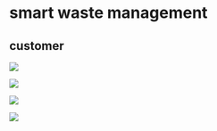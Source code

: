 # smart waste management

## customer

![](https://i.imgur.com/Lcudtrm.png)

![](https://i.imgur.com/tkVdUNz.png)

![](https://i.imgur.com/Uiu5W2n.png)

![](https://i.imgur.com/ucXCk02.png)
